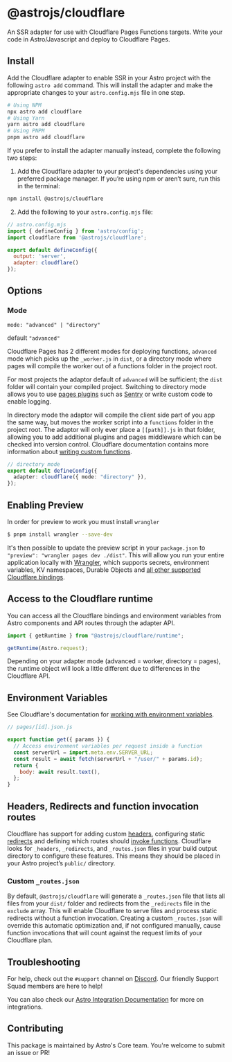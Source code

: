 # @astrojs/cloudflare

An SSR adapter for use with Cloudflare Pages Functions targets. Write your code in Astro/Javascript and deploy to Cloudflare Pages.

## Install

Add the Cloudflare adapter to enable SSR in your Astro project with the following `astro add` command. This will install the adapter and make the appropriate changes to your `astro.config.mjs` file in one step.

```sh
# Using NPM
npx astro add cloudflare
# Using Yarn
yarn astro add cloudflare
# Using PNPM
pnpm astro add cloudflare
```

If you prefer to install the adapter manually instead, complete the following two steps:

1. Add the Cloudflare adapter to your project's dependencies using your preferred package manager. If you’re using npm or aren’t sure, run this in the terminal:

```bash
npm install @astrojs/cloudflare
```

2. Add the following to your `astro.config.mjs` file:

```js ins={3, 6-7}
// astro.config.mjs
import { defineConfig } from 'astro/config';
import cloudflare from '@astrojs/cloudflare';

export default defineConfig({
  output: 'server',
  adapter: cloudflare()
});
```

## Options


### Mode

`mode: "advanced" | "directory"`

default `"advanced"`

Cloudflare Pages has 2 different modes for deploying functions, `advanced` mode which picks up the `_worker.js` in `dist`, or a directory mode where pages will compile the worker out of a functions folder in the project root.

For most projects the adaptor default of `advanced` will be sufficient; the `dist` folder will contain your compiled project. Switching to directory mode allows you to use [pages plugins](https://developers.cloudflare.com/pages/platform/functions/plugins/) such as [Sentry](https://developers.cloudflare.com/pages/platform/functions/plugins/sentry/) or write custom code to enable logging.

In directory mode the adaptor will compile the client side part of you app the same way, but moves the worker script into a `functions` folder in the project root. The adaptor will only ever place a `[[path]].js` in that folder, allowing you to add additional plugins and pages middleware which can be checked into version control. Cloudflare documentation contains more information about [writing custom functions](https://developers.cloudflare.com/pages/platform/functions/).

```ts
// directory mode
export default defineConfig({
  adapter: cloudflare({ mode: "directory" }),
});

```

## Enabling Preview

In order for preview to work you must install `wrangler`

```sh
$ pnpm install wrangler --save-dev
```

It's then possible to update the preview script in your `package.json` to `"preview": "wrangler pages dev ./dist"`. This will allow you run your entire application locally with [Wrangler](https://github.com/cloudflare/wrangler2), which supports secrets, environment variables, KV namespaces, Durable Objects and [all other supported Cloudflare bindings](https://developers.cloudflare.com/pages/platform/functions/#adding-bindings).

## Access to the Cloudflare runtime

You can access all the Cloudflare bindings and environment variables from Astro components and API routes through the adapter API.

```js
import { getRuntime } from "@astrojs/cloudflare/runtime";

getRuntime(Astro.request);
```

Depending on your adapter mode (advanced = worker, directory = pages), the runtime object will look a little different due to differences in the Cloudflare API.

## Environment Variables

See Cloudflare's documentation for [working with environment variables](https://developers.cloudflare.com/pages/platform/functions/bindings/#environment-variables).

```js
// pages/[id].json.js

export function get({ params }) {
  // Access environment variables per request inside a function
  const serverUrl = import.meta.env.SERVER_URL;
  const result = await fetch(serverUrl + "/user/" + params.id);
  return {
    body: await result.text(),
  };
}
```

## Headers, Redirects and function invocation routes

Cloudflare has support for adding custom [headers](https://developers.cloudflare.com/pages/platform/headers/), configuring static [redirects](https://developers.cloudflare.com/pages/platform/redirects/) and defining which routes should [invoke functions](https://developers.cloudflare.com/pages/platform/functions/routing/#function-invocation-routes). Cloudflare looks for `_headers`, `_redirects`, and `_routes.json` files in your build output directory to configure these features. This means they should be placed in your Astro project’s `public/` directory.

### Custom `_routes.json`

By default, `@astrojs/cloudflare` will generate a `_routes.json` file that lists all files from your `dist/` folder and redirects from the `_redirects` file in the `exclude` array. This will enable Cloudflare to serve files and process static redirects without a function invocation. Creating a custom `_routes.json` will override this automatic optimization and, if not configured manually, cause function invocations that will count against the request limits of your Cloudflare plan.

## Troubleshooting

For help, check out the `#support` channel on [Discord](https://astro.build/chat). Our friendly Support Squad members are here to help!

You can also check our [Astro Integration Documentation][astro-integration] for more on integrations.

## Contributing

This package is maintained by Astro's Core team. You're welcome to submit an issue or PR!

[astro-integration]: https://docs.astro.build/en/guides/integrations-guide/
